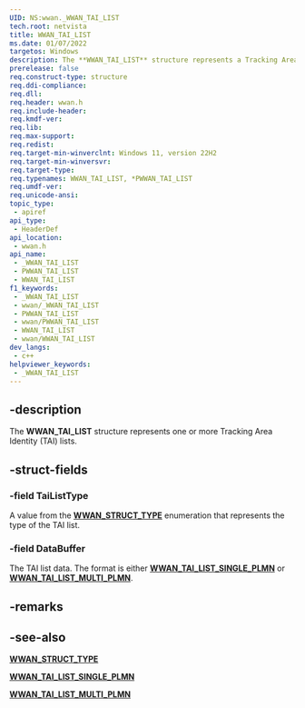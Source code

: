 ```yaml
---
UID: NS:wwan._WWAN_TAI_LIST
tech.root: netvista
title: WWAN_TAI_LIST
ms.date: 01/07/2022
targetos: Windows
description: The **WWAN_TAI_LIST** structure represents a Tracking Area Identity (TAI) list.
prerelease: false
req.construct-type: structure
req.ddi-compliance: 
req.dll: 
req.header: wwan.h
req.include-header: 
req.kmdf-ver: 
req.lib: 
req.max-support: 
req.redist: 
req.target-min-winverclnt: Windows 11, version 22H2
req.target-min-winversvr: 
req.target-type: 
req.typenames: WWAN_TAI_LIST, *PWWAN_TAI_LIST
req.umdf-ver: 
req.unicode-ansi: 
topic_type:
 - apiref
api_type:
 - HeaderDef
api_location:
 - wwan.h
api_name:
 - _WWAN_TAI_LIST
 - PWWAN_TAI_LIST
 - WWAN_TAI_LIST
f1_keywords:
 - _WWAN_TAI_LIST
 - wwan/_WWAN_TAI_LIST
 - PWWAN_TAI_LIST
 - wwan/PWWAN_TAI_LIST
 - WWAN_TAI_LIST
 - wwan/WWAN_TAI_LIST
dev_langs:
 - c++
helpviewer_keywords:
 - _WWAN_TAI_LIST
---
```


## -description

The **WWAN_TAI_LIST** structure represents one or more Tracking Area Identity (TAI) lists. 

## -struct-fields

### -field TaiListType

A value from the [**WWAN_STRUCT_TYPE**](ne-wwan-_wwan_struct_type.md) enumeration that represents the type of the TAI list.

### -field DataBuffer

The TAI list data. The format is either [**WWAN_TAI_LIST_SINGLE_PLMN**](ns-wwan-wwan_tai_list_single_plmn.md) or [**WWAN_TAI_LIST_MULTI_PLMN**](ns-wwan-wwan_tai_list_multi_plmn.md).

## -remarks

## -see-also

[**WWAN_STRUCT_TYPE**](ne-wwan-_wwan_struct_type.md)

[**WWAN_TAI_LIST_SINGLE_PLMN**](ns-wwan-wwan_tai_list_single_plmn.md)

[**WWAN_TAI_LIST_MULTI_PLMN**](ns-wwan-wwan_tai_list_multi_plmn.md)